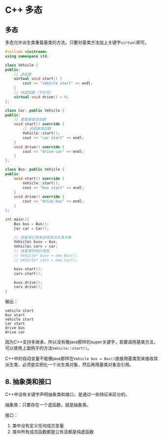 # C++ 多态

## 多态
多态允许派生类重载基类的方法。只要对基类方法加上关键字`virtual`即可。<span id="polymorphism"></span>
```cpp
#include <iostream>
using namespace std;

class Vehicle {
public:
    // 虚函数
    virtual void start() {
        cout << "vehicle start" << endl;
    }
    // 纯虚函数（不实现）
    virtual void drive() = 0;
};

class Car: public Vehicle {
public:
    // 重载基类虚函数
    void start() override {
        // 调用基类函数
        Vehicle::start();
        cout << "car start" << endl;
    }
    void drive() override {
        cout << "drive car" << endl;
    }
};

class Bus: public Vehicle {
public:
    void start() override {
        Vehicle::start();
        cout << "bus start" << endl;
    }
    void drive() override {
        cout << "drive bus" << endl;
    }
};

int main(){
    Bus bus = Bus();
    Car car = Car();

    // 用基类引用来获得其派生类对象
    Vehicle& busv = bus;
    Vehicle& carv = car;
    // 或者使用指针类型
    // Vehicle* busv = new Bus();
    // Vehicle* carv = new Car();

    busv.start();
    carv.start();

    busv.drive();
    carv.drive();
}
```
输出：
```
vehicle start
bus start
vehicle start
car start
drive bus
drive car
```
因为C++支持多继承，所以没有像java那样的super关键字，若要调用基类方法，可以使用上面例子的方法`Vehicle::start()`。

C++中的自动变量不能像java那样在`Vehicle bus = Bus()`直接用基类型来接收其派生类，必须是实例化一个派生类对象，然后再用基类对象去引用。

## 8. 抽象类和接口
C++中没有关键字声明抽象类和接口，是通过一些特征来区分的。

抽象类：只要存在一个虚函数，就是抽象类。

接口：
1. 类中没有定义任何成员变量 
2. 类中所有成员函数都是公有且都是纯虚函数

